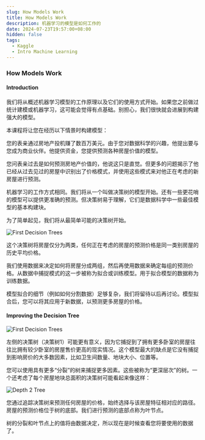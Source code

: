 ```yaml
---
slug: How Models Work
title: How Models Work
description: 机器学习的模型是如何工作的
date: 2024-07-23T19:57:00+08:00
hidden: false 
tags:
  -	Kaggle
  - Intro Machine Learning
---
```

### How Models Work

#### Introduction

我们将从概述机器学习模型的工作原理以及它们的使用方式开始。如果您之前做过统计建模或机器学习，这可能会觉得有点基础。别担心，我们很快就会进展到构建强大的模型。

本课程将让您在经历以下情景时构建模型：

您的表亲通过房地产投机赚了数百万美元。由于您对数据科学的兴趣，他提出要与您成为商业伙伴。他提供资金，您提供预测各种房屋价值的模型。

您问表亲过去是如何预测房地产价值的，他说这只是直觉。但更多的问题揭示了他已经从过去见过的房屋中识别出了价格模式，并使用这些模式来对他正在考虑的新房屋进行预测。

机器学习的工作方式相同。我们将从一个叫做决策树的模型开始。还有一些更花哨的模型可以提供更准确的预测。但决策树易于理解，它们是数据科学中一些最佳模型的基本构建块。

为了简单起见，我们将从最简单可能的决策树开始。

![First Decision Trees](https://typora-1313126608.cos.ap-chengdu.myqcloud.com/note_picturenote_picture7tsb5b1.png)

这个决策树将房屋仅分为两类，任何正在考虑的房屋的预测价格是同一类别房屋的历史平均价格。

我们使用数据来决定如何将房屋分成两组，然后再使用数据来确定每组的预测价格。从数据中捕捉模式的这一步被称为拟合或训练模型。用于拟合模型的数据称为训练数据。

模型拟合的细节（例如如何分割数据）足够复杂，我们将留待以后再讨论。模型拟合后，您可以将其应用于新数据，以预测更多房屋的价格。

#### Improving the Decision Tree

![First Decision Trees](https://typora-1313126608.cos.ap-chengdu.myqcloud.com/note_picturenote_pictureprAjgku.png)

左侧的决策树（决策树1）可能更有意义，因为它捕捉到了拥有更多卧室的房屋往往比拥有较少卧室的房屋售价更高的现实情况。这个模型最大的缺点是它没有捕捉到影响房价的大多数因素，比如卫生间数量、地块大小、位置等。

您可以使用具有更多“分裂”的树来捕捉更多因素。这些被称为“更深层次”的树。一个还考虑了每个房屋地块总面积的决策树可能看起来像这样：

![Depth 2 Tree](https://typora-1313126608.cos.ap-chengdu.myqcloud.com/note_picturenote_pictureR3ywQsR.png)

您通过追踪决策树来预测任何房屋的价格，始终选择与该房屋特征相对应的路径。房屋的预测价格位于树的底部。我们进行预测的底部点称为叶节点。

树的分裂和叶节点上的值将由数据决定，所以现在是时候查看您将要使用的数据了。